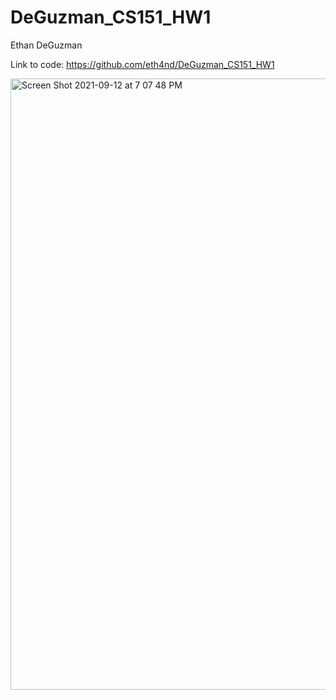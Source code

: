 # DeGuzman_CS151_HW1

Ethan DeGuzman

Link to code: https://github.com/eth4nd/DeGuzman_CS151_HW1

<img width="978" alt="Screen Shot 2021-09-12 at 7 07 48 PM" src="https://user-images.githubusercontent.com/32950100/133013627-45cc3e1b-c703-48f5-8d1a-c417adaac9e3.png">
